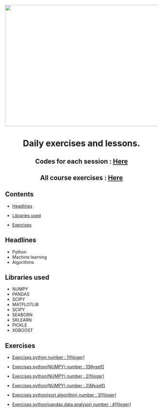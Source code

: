 <p align="center"><img src="https://github.com/Mohammadrezaasan/DATA-SCIENCE/assets/108104864/9822f0d7-409c-401b-aa9c-3e9508ae4fd5" width="1000" height="400"/>

  
# <p align="center">Daily exercises and lessons.</p>

## <p align="center">Codes for each session : <a href="https://github.com/MasoudKaviani/filoger/tree/main">Here</a> </p>

## <p align="center">All course exercises : <a href="https://github.com/Mohammadrezaasan/DATA-SCIENCE/tree/main/all_exrisizes">Here</a> </p>

## Contents
* [Headlines](#headlines)

* [Libraries used](#libraries-used)
		
* [Exercises](#exercises)

## Headlines

* Python
* Machine learning
* Algorithms
## Libraries used


* NUMPY
* PANDAS
* SCIPY
* MATPLOTLIB
* SCIPY
* SEABORN
* SKLEARN
* PICKLE
* XGBOOST

## Exercises

* <a href="https://github.com/Mohammadrezaasan/Machine_learning/tree/main/Exercises/python_one_exercises">Exercises python number : 1[filoger]</a>

* <a href="https://github.com/Mohammadrezaasan/Machine_learning/blob/main/Exercises/NUMPY_Exercises/numpy_001_EX.ipynb">Exercises python(NUMPY) number : 1[Myself]</a>

* <a href="https://github.com/Mohammadrezaasan/Machine_learning/blob/main/Exercises/NUMPY_Exercises/numpy_002_EX%5Bfiloger%5D.ipynb">Exercises python(NUMPY) number : 2[filoger]</a>

* <a href="https://github.com/Mohammadrezaasan/Machine_learning/blob/main/Exercises/NUMPY_Exercises/numpy-003_EX.ipynb">Exercises python(NUMPY) number : 2[Myself]</a>

* <a href="https://github.com/Mohammadrezaasan/Machine_learning/tree/main/Exercises/SORT_ALGORITHM_EX">Exercises python(sort algorithm) number : 3[filoger]</a>

* <a href="https://github.com/Mohammadrezaasan/Machine_learning/tree/main/Exercises/filoger_data_analysis_ex4">Exercises python(pandas,data analysis) number : 4[filoger]</a>


